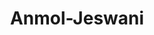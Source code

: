 ---
layout: member
weight: 200
title: Anmol-Jeswani
status: alumni
alumni_position: Chemical Engineer, BC Research Institute
---